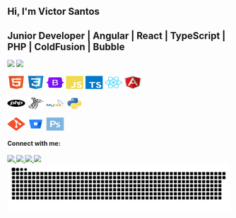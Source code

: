 ## Hi, I'm Victor Santos
## Junior Developer | Angular | React | TypeScript | PHP | ColdFusion | Bubble

<div>
    <a href="https://github.com/victorsantos-dev"></a>
    <img height="180em" src="https://github-readme-stats.vercel.app/api?username=victorsantos-devv&show_icons=true&theme=dark&include_all_commits=true&count_private=false"/>
    <img height="180em" src="https://github-readme-stats.vercel.app/api/top-langs/?username=VictorSantos-Dev&layout=compact&langs_count=7&theme=dark"/>
</div>

<div style="display: inline_block"><br>
    <img align="center" alt="Victor-HTML" height="30" width="40" src="https://raw.githubusercontent.com/devicons/devicon/master/icons/html5/html5-original.svg">
    <img align="center" alt="Victor-Css" height="30" width="40" src="https://raw.githubusercontent.com/devicons/devicon/master/icons/css3/css3-original.svg">
    <img align="center" alt="Victor-Bootstrap" height="30" width="40" src="https://raw.githubusercontent.com/devicons/devicon/master/icons/bootstrap/bootstrap-original.svg">
    <img align="center" alt="Victor-Js" height="30" width="40" src="https://raw.githubusercontent.com/devicons/devicon/master/icons/javascript/javascript-plain.svg">
    <img align="center" alt="Victor-Ts" height="30" width="40" src="https://raw.githubusercontent.com/devicons/devicon/master/icons/typescript/typescript-plain.svg">
    <img align="center" alt="Victoro-Angular" height="30" width="40" src="https://raw.githubusercontent.com/devicons/devicon/master/icons/react/react-original.svg">
    <img align="center" alt="Victor-React" height="30" width="40" src="https://raw.githubusercontent.com/devicons/devicon/master/icons/angularjs/angularjs-original.svg">
    <br><br>
    <img align="center" alt="Victor-PHP" height="30" width="40" src="https://raw.githubusercontent.com/devicons/devicon/master/icons/php/php-plain.svg">
    <img align="center" alt="Victor-SQLServer" height="30" width="40" src="https://raw.githubusercontent.com/devicons/devicon/master/icons/microsoftsqlserver/microsoftsqlserver-plain.svg">
    <img align="center" alt="Victor-Mysql" height="30" width="40" src="https://raw.githubusercontent.com/devicons/devicon/master/icons/mysql/mysql-original-wordmark.svg">
    <img align="center" alt="Victor-Python" height="30" width="40" src="https://raw.githubusercontent.com/devicons/devicon/master/icons/python/python-original.svg">
    <br><br>
    <img align="center" alt="Victor-Git" height="30" width="40" src="https://raw.githubusercontent.com/devicons/devicon/master/icons/git/git-original.svg">
    <img align="center" alt="Victor-BitBucket" height="30" width="40" src="https://raw.githubusercontent.com/devicons/devicon/master/icons/bitbucket/bitbucket-original.svg">
    <img align="center" alt="Victor-Photoshop" height="30" width="40" src="https://raw.githubusercontent.com/devicons/devicon/master/icons/photoshop/photoshop-plain.svg">
    <!-- <img align="center" alt="Victor-Node" height="30" width="40" src="https://raw.githubusercontent.com/devicons/devicon/master/icons/nodejs/nodejs-plain.svg"> -->
    <!-- <img align="right" alt="Rafa-yoda" src="https://cdn.discordapp.com/attachments/795358919417397249/825430589581688872/hi.gif">-->
</div>

#### Connect with me:

<div> 
    <a href="https://api.whatsapp.com/send?phone=5511965450791" target="_blank">
        <img src="https://img.shields.io/badge/WhatsApp-25D366?style=for-the-badge&logo=whatsapp&logoColor=white" target="_blank">
    </a>
    <a href="https://instagram.com/vsantossssssss" target="_blank">
        <img src="https://img.shields.io/badge/-Instagram-%23E4405F?style=for-the-badge&logo=instagram&logoColor=white" target="_blank">
    </a>
    <a href="https://www.linkedin.com/in/victorsantos-dev" target="_blank">
        <img src="https://img.shields.io/badge/-LinkedIn-%230077B5?style=for-the-badge&logo=linkedin&logoColor=white" target="_blank">
    </a>
    <a href ="mailto:severoscode@gmail.com">
        <img src="https://img.shields.io/badge/Gmail-D14836?style=for-the-badge&logo=gmail&logoColor=white" target="_blank">
    </a>
    <picture>
        <source media="(prefers-color-scheme: dark)" srcset="https://raw.githubusercontent.com/gsantos20/gsantos20/output/github-contribution-grid-snake-dark.svg">
        <source media="(prefers-color-scheme: light)" srcset="https://raw.githubusercontent.com/gsantos20/gsantos20/output/github-contribution-grid-snake.svg">
        <img alt="github contribution grid snake animation" src="https://raw.githubusercontent.com/gsantos20/gsantos20/output/github-contribution-grid-snake.svg">
    </picture>
</div>

